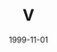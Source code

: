 ---
type: collaboration
title: V
artist: V
date: 1999-11-01
img: /images/collaborations/v.jpg
permalink: /music/collaborations/:title/
discs:
  - tracks:
    - Tokyo-kko
    - The Bell
    - The Internet
    - The Bell (Reprise)
    - And When I See You
    - Free
    - E-mail Baby
    - New Age Woman
    - Lion
    - All We Want Is A Little Bit Of Love
    - For Holland With Love
    - I Still Try
    - Love Is A Riddle
    - You You You
    - The Mercurian Mystery March I
    - The Waltz Of The World
    - As The World Goes 'Round
---